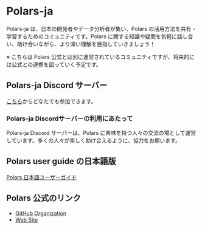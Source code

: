 # Polars-ja
Polars-ja は、日本の開発者やデータ分析者が集い、Polars の活用方法を共有・学習するためのコミュニティです。Polars に関する知識や疑問を気軽に話し合い、助け合いながら、より深い理解を目指していきましょう！

※ こちらは Polars 公式とは別に運営されているコミュニティですが、将来的には公式との連携を図っていく予定です。

## Polars-ja Discord サーバー
[こちら](https://discord.gg/GG5zG9Rs8b)からどなたでも参加できます。

### Polars-ja Discordサーバーの利用にあたって
Polars-ja Discord サーバーは、Polars に興味を持つ人々の交流の場として運営しています。多くの人々が楽しく助け合えるように、協力をお願います。

## Polars user guide の日本語版
[Polars 日本語ユーザーガイド](https://polars-ja.github.io/docs-ja/)

## Polars 公式のリンク
- [GitHub Organization](https://github.com/pola-rs)
- [Web Site](https://pola.rs/)
